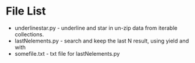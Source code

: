 File List
====

-   underlinestar.py - underline and star in un-zip data from iterable collections.
-   lastNelements.py - search and keep the last N result, using yield and with
-   somefile.txt - txt file for lastNelements.py
